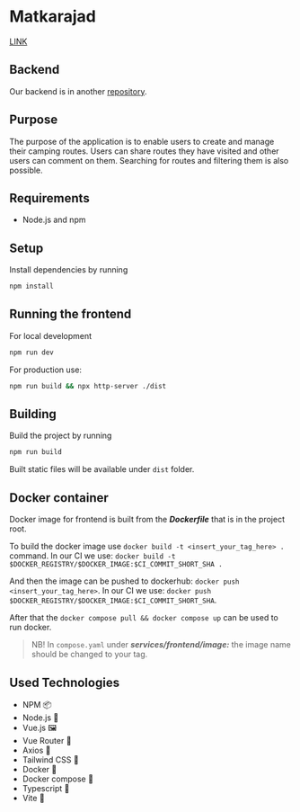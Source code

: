 # Matkarajad

[LINK](http://matkarajad.zapto.org/)

## Backend

Our backend is in another [repository](https://github.com/RasmusRaasuke/Matkarajad-backend).

## Purpose

The purpose of the application is to enable users to
create and manage their camping routes. Users can share
routes they have visited and other users can comment on them.
Searching for routes and filtering them is also possible.

## Requirements

- Node.js and npm

## Setup

Install dependencies by running

```bash
npm install
```

## Running the frontend

For local development

```bash
npm run dev
```

For production use:

```bash
npm run build && npx http-server ./dist
```

## Building

Build the project by running

```bash
npm run build
```

Built static files will be available under `dist` folder.

## Docker container

Docker image for frontend is built from the ***Dockerfile*** that is in the project root.

To build the docker image use `docker build -t <insert_your_tag_here> .` command.
In our CI we use: `docker build -t $DOCKER_REGISTRY/$DOCKER_IMAGE:$CI_COMMIT_SHORT_SHA .`

And then the image can be pushed to dockerhub: `docker push <insert_your_tag_here>`.
In our CI we use: `docker push $DOCKER_REGISTRY/$DOCKER_IMAGE:$CI_COMMIT_SHORT_SHA`.

After that the `docker compose pull && docker compose up` can be used to run docker.

> NB! In `compose.yaml` under ***services/frontend/image:*** the image name should be changed to your tag.

## Used Technologies

- NPM 📦
- Node.js 🚀
- Vue.js 🖼️
- Vue Router 🚦
- Axios 📡
- Tailwind CSS 🎨
- Docker 🐳
- Docker compose 🐳
- Typescript 📜
- Vite 🚀
